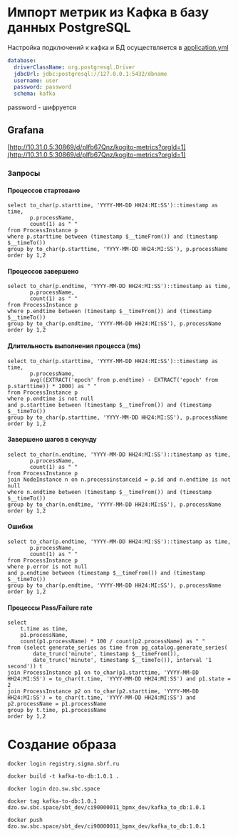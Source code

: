 # Импорт метрик из Кафка в базу данных PostgreSQL

Настройка подключений к кафка и БД осуществляется в [application.yml](src/main/resources/application.yml)

```yaml
database:
  driverClassName: org.postgresql.Driver
  jdbcUrl: jdbc:postgresql://127.0.0.1:5432/dbname
  username: user
  password: password
  schema: kafka
```
password - шифруется


## Grafana
[http://10.31.0.5:30869/d/pIfb67Qnz/kogito-metrics?orgId=1](http://10.31.0.5:30869/d/pIfb67Qnz/kogito-metrics?orgId=1)

### Запросы

#### Процессов стартовано
```postgresql
select to_char(p.starttime, 'YYYY-MM-DD HH24:MI:SS')::timestamp as time,
       p.processName,       
       count(1) as " "
from ProcessInstance p
where p.starttime between (timestamp $__timeFrom()) and (timestamp $__timeTo())
group by to_char(p.starttime, 'YYYY-MM-DD HH24:MI:SS'), p.processName
order by 1,2
```

#### Процессов завершено
```postgresql
select to_char(p.endtime, 'YYYY-MM-DD HH24:MI:SS')::timestamp as time,
       p.processName,       
       count(1) as " "
from ProcessInstance p
where p.endtime between (timestamp $__timeFrom()) and (timestamp $__timeTo())
group by to_char(p.endtime, 'YYYY-MM-DD HH24:MI:SS'), p.processName
order by 1,2
```

#### Длительность выполнения процесса (ms)
```postgresql
select to_char(p.starttime, 'YYYY-MM-DD HH24:MI:SS')::timestamp as time,
       p.processName,       
       avg((EXTRACT('epoch' from p.endtime) - EXTRACT('epoch' from p.starttime)) * 1000) as " "
from ProcessInstance p
where p.endtime is not null 
and p.starttime between (timestamp $__timeFrom()) and (timestamp $__timeTo())
group by to_char(p.starttime, 'YYYY-MM-DD HH24:MI:SS'), p.processName
order by 1,2
```

#### Завершено шагов в секунду
```postgresql
select to_char(n.endtime, 'YYYY-MM-DD HH24:MI:SS')::timestamp as time,
       p.processName,
       count(1) as " "
from ProcessInstance p
join NodeInstance n on n.processinstanceid = p.id and n.endtime is not null
where n.endtime between (timestamp $__timeFrom()) and (timestamp $__timeTo())
group by to_char(n.endtime, 'YYYY-MM-DD HH24:MI:SS'), p.processName
order by 1,2
```

#### Ошибки
```postgresql
select to_char(p.endtime, 'YYYY-MM-DD HH24:MI:SS')::timestamp as time,
       p.processName,       
       count(1) as " "
from ProcessInstance p
where p.error is not null
and p.endtime between (timestamp $__timeFrom()) and (timestamp $__timeTo())
group by to_char(p.endtime, 'YYYY-MM-DD HH24:MI:SS'), p.processName
order by 1,2
```

#### Процессы Pass/Failure rate
```postgresql
select
    t.time as time,
    p1.processName,
    count(p1.processName) * 100 / count(p2.processName) as " "
from (select generate_series as time from pg_catalog.generate_series(
        date_trunc('minute', timestamp $__timeFrom()),
        date_trunc('minute', timestamp $__timeTo()), interval '1 second')) t
join ProcessInstance p1 on to_char(p1.starttime, 'YYYY-MM-DD HH24:MI:SS') = to_char(t.time, 'YYYY-MM-DD HH24:MI:SS') and p1.state = 2
join ProcessInstance p2 on to_char(p2.starttime, 'YYYY-MM-DD HH24:MI:SS') = to_char(t.time, 'YYYY-MM-DD HH24:MI:SS') and p2.processName = p1.processName
group by t.time, p1.processName
order by 1,2
```

# Создание образа

```text
docker login registry.sigma.sbrf.ru

docker build -t kafka-to-db:1.0.1 .
```

```text
docker login dzo.sw.sbc.space

docker tag kafka-to-db:1.0.1 dzo.sw.sbc.space/sbt_dev/ci90000011_bpmx_dev/kafka_to_db:1.0.1

docker push dzo.sw.sbc.space/sbt_dev/ci90000011_bpmx_dev/kafka_to_db:1.0.1
```